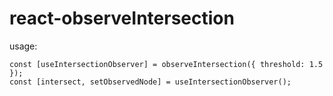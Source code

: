 # react-observeIntersection
usage:
```
const [useIntersectionObserver] = observeIntersection({ threshold: 1.5 });
const [intersect, setObservedNode] = useIntersectionObserver();
```
